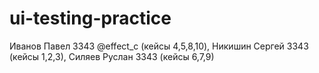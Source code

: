# ui-testing-practice
Иванов Павел 3343 @effect_c (кейсы 4,5,8,10), Никишин Сергей 3343 (кейсы 1,2,3), Силяев Руслан 3343 (кейсы 6,7,9)
